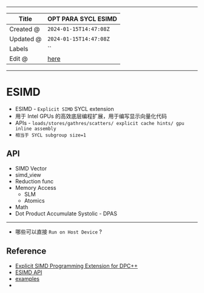 -----

| Title     | OPT PARA SYCL ESIMD                                  |
| --------- | ---------------------------------------------------- |
| Created @ | `2024-01-15T14:47:08Z`                               |
| Updated @ | `2024-01-15T14:47:08Z`                               |
| Labels    | \`\`                                                 |
| Edit @    | [here](https://github.com/junxnone/xwiki/issues/300) |

-----

# ESIMD

  - ESIMD - `Explicit SIMD` SYCL extension
  - 用于 Intel GPUs 的高效底层编程扩展，用于编写显示向量化代码
  - APIs - `loads/stores/gathres/scatters/ explicit cache hints/ gpu
    inline assembly`
  - `相当于 SYCL subgroup size=1`

## API

  - SIMD Vector
  - simd\_view
  - Reduction func
  - Memory Access
      - SLM
      - Atomics
  - Math
  - Dot Product Accumulate Systolic - DPAS

-----

  - 哪些可以直接 `Run on Host Device` ?

## Reference

  - [Explicit SIMD Programming Extension for
    DPC++](https://github.com/intel/llvm/blob/sycl/sycl/doc/extensions/supported/sycl_ext_intel_esimd/sycl_ext_intel_esimd.md)
  - [ESIMD
    API](https://intel.github.io/llvm-docs/doxygen/group__sycl__esimd.html)
  - [examples](https://github.com/intel/llvm/blob/sycl/sycl/doc/extensions/supported/sycl_ext_intel_esimd/examples/README.md)
  -
